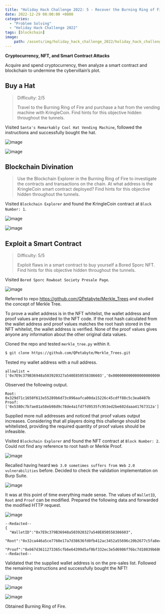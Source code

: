 ```yaml
---
title: "Holiday Hack Challenge 2022: 5 - Recover the Burning Ring of Fire"
date: 2022-12-29 08:00:00 +0800
categories:
  - "Problem Solving"
  - "Holiday Hack Challenge 2022"
tags: [blockchain]
image:
    path: /assets/img/holiday_hack_challenge_2022/holiday_hack_challenge_2022_banner.png
---
```

**Cryptocurrency, NFT, and Smart Contract Attacks**

Acquire and spend cryptocurrency, then analyze a smart contract and blockchain to undermine the cybervillain’s plot.

## Buy a Hat

>Difficulty: 2/5
>
>Travel to the Burning Ring of Fire and purchase a hat from the vending machine with KringleCoin. Find hints for this objective hidden throughout the tunnels.

Visited `Santa's Remarkably Cool Hat Vending Machine`, followed the instructions and successfully bought the hat.

![image](/assets/img/holiday_hack_challenge_2022/82fe512a3a4691a67e015bcee8461fde2a4b86c2ab627b9025ead34040b163d4.png)  

![image](/assets/img/holiday_hack_challenge_2022/2036236d2b42dc6b51bbd1825c944912f1b6a0489d3222afd35fe3094af18e6c.png)  

## Blockchain Divination

>Use the Blockchain Explorer in the Burning Ring of Fire to investigate the contracts and transactions on the chain. At what address is the KringleCoin smart contract deployed? Find hints for this objective hidden throughout the tunnels.

Visited `Blockchain Explorer` and found the KringleCoin contract at `Block Number: 1`.

![image](/assets/img/holiday_hack_challenge_2022/53010af4e959e145c537d19910f5bbf8e243f42b0db7f8420aeb74aaa7384cc8.png)  

![image](/assets/img/holiday_hack_challenge_2022/3e5e8c69c781458d6fa3397ff05ed3049efa1dd278fa10fce3362b9999be45a2.png)  

## Exploit a Smart Contract

>Difficulty: 5/5
>
>Exploit flaws in a smart contract to buy yourself a Bored Sporc NFT. Find hints for this objective hidden throughout the tunnels.

Visited `Bored Sporc Rowboat Society Presale Page`.

![image](/assets/img/holiday_hack_challenge_2022/f53d13d55948e6c5f444f1324d5b4f0800c778242f10ead272d06800aa991f78.png)  

Referred to repo <https://github.com/QPetabyte/Merkle_Trees> and studied the concept of Merkle Tree.

To prove a wallet address is in the NFT whitelist, the wallet address and proof values are provided to the NFT code. If the root hash calculated from the wallet address and proof values matches the root hash stored in the NFT whitelist, the wallet address is verified. None of the proof values gives anyone any information about the other original data values.

Cloned the repo and tested `merkle_tree.py` within it.

```bash
$ git clone https://github.com/QPetabyte/Merkle_Trees.git
```

Tested my wallet address with a null address.

```
allowlist = ['0x7E9c379B36948a503920327a540E850558386603','0x0000000000000000000000000000000000000000']
```

Observed the following output.

```
Root: 0x329d71c1650f613e55289b6d73c096aafca00da15226c45cdff88c5c3ea8407b
Proof: ['0x5380c7b7ae81a58eb98d9c78de4a1fd7fd9535fc953ed2be602daaa41767312a']
```

Supplied more null addresses and noticed that proof values output increases. Considering that all players doing this challenge should be whitelisted, providing the required quantity of proof values should be infeasible.

Visited `Blockchain Explorer` and found the NFT contract at `Block Number: 2`. Could not find any reference to root hash or Merkle Proof.

![image](/assets/img/holiday_hack_challenge_2022/9dbc5a5fc020f9be0bbd51d005a3484f3e25989f251e236953e18c94f7ff3079.png)  

Recalled having heard `Web 3.0 sometimes suffers from Web 2.0 vulnerabilities` before. Decided to check the validation implementation on Burp Suite.

![image](/assets/img/holiday_hack_challenge_2022/76fda8e371c91d50fa01b3154e46c812d0b5256c1995d93e9f8c169deb1e4a68.png)  

It was at this point of time everything made sense. The values of `WalletID`, `Root` and `Proof` can be modified. Prepared the following data and forwarded the modified HTTP request.

![image](/assets/img/holiday_hack_challenge_2022/61f98b4ec05a7b8482c3b0abde60e730c0486afd8488a363ac6ab9b8fae58848.png)  

```
--Redacted--
{
  "WalletID":"0x7E9c379B36948a503920327a540E850558386603",
  "Root":"0x32ca446a5ce7760e17a7d38636fd0fb412ac3452a55696c20b2677c5fa8ec547",
  "Proof":"0x667d3611273365cfb6e64399d5af0bf332ec3e5d6986f76bc7d10839b680eb58",
--Redacted--
```

Validated that the supplied wallet address is on the pre-sales list. Followed the remaining instructions and successfully bought the NFT!

![image](/assets/img/holiday_hack_challenge_2022/87ffaed99ab8ca7d75d88a67edd77f691ea40bd42108e16f3d6cba6393486da0.png)  

![image](/assets/img/holiday_hack_challenge_2022/a11a56bc5d071f9fed6e9d64d9b83b3ce53dff111845d0e6abfe525dc9094ab0.png)  

![image](/assets/img/holiday_hack_challenge_2022/f3689ecfdc0f3081df81bd6be1486335f3a1a4f6f9dc401910196e9561857f7d.png)  

Obtained Burning Ring of Fire.